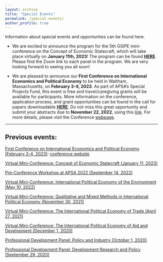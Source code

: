 ```yaml
---
layout: archive
title: "Special Events"
permalink: /special-events/
author_profile: true
---
```

Information about special events and opportunties can be found here.

- We are excited to announce the program for the 5th GSIPE mini-conference on the Concept of Economic Statecraft, which will take place virtually on **January 11th, 2023**! The program can be found **<a href="https://gsipe-workshop.github.io/files/GSIPE_miniconference2022.pdf">HERE</a>**. Please find the Zoom link to each panel in the program. We are very looking forward to seeing you all soon! 

- We are pleased to announce our **First Conference on International Economics and Political Economy** to be held in Waltham, Massachusetts, on **February 3-4, 2023**. As part of APSA’s Special Projects Fund, this event is free and travel/caregiving grants will be available for participants. More information on the conference, application process, and grant opportunities can be found in the call for papers downloadable **<a href="https://drive.google.com/file/d/1BqOaQ-dXkpcQ8Vl60meiawYXAQN6tYIk/view">HERE</a>**. Do not miss this great opportunity and submit your abstracts due to **November 22, 2022**, using this [link](https://docs.google.com/forms/d/e/1FAIpQLScZREeHNsCpmpD8D-E49rkHi_HWfPPCP_1MKd7K15TEsG8ToQ/viewform?vc=0&c=0&w=1&flr=0). For more details, please visit the Conference [webpage](First_GSIPE_Conference.md).




<hr>

## Previous events:

<a href="https://gsipe-workshop.github.io/files/Brandeis2023.pdf">First Conference on International Economics and Political Economy (February 3-4, 2023)</a>: <a href="https://gsipe-workshop.github.io/special-events/First_conference/">conference website</a>

<a href="https://gsipe-workshop.github.io/files/miniconference_jan2023.pdf">Virtual Mini-Conference: Concept of Economic Statecraft (January 11, 2023)</a>

<a href="https://gsipe-workshop.github.io/files/GSIPE_APSA_2022_program.pdf">Pre-Conference Workshop at APSA 2022 (September 14, 2022)</a>

<a href="https://gsipe-workshop.github.io/files/Environment-conference-program.pdf">Virtual Mini-Conference: International Political Economy of the Environment (May 10, 2022)</a>

<a href="https://gsipe-workshop.github.io/files/Mixed-methods-conference-program.pdf">Virtual Mini-Conference: Qualitative and Mixed Methods in International Political Economy (November 30, 2021)</a>

<a href="https://gsipe-workshop.github.io/files/Trade-conference-GSIPE-Program.pdf">Virtual Mini-Conference: The International Political Economy of Trade (April 27, 2021)</a>

<a href="https://gsipe-workshop.github.io/files/AD-conference-GSIPE-Program.pdf">Virtual Mini-Conference: The International Political Economy of Aid and Development (December 1, 2020)</a>

<a href="https://gsipe-workshop.github.io/files/Policy_panel.png">Professional Development Panel: Policy and Industry (October 1, 2020)</a>

<a href="https://gsipe-workshop.github.io/files/Dev_panel.png">Professional Development Panel: Development Research and Policy (September 29, 2020)</a>

